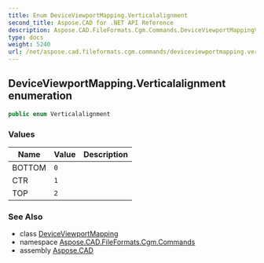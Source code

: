 ```yaml
---
title: Enum DeviceViewportMapping.Verticalalignment
second_title: Aspose.CAD for .NET API Reference
description: Aspose.CAD.FileFormats.Cgm.Commands.DeviceViewportMappingVerticalalignment enum. 
type: docs
weight: 5240
url: /net/aspose.cad.fileformats.cgm.commands/deviceviewportmapping.verticalalignment/
---
```

## DeviceViewportMapping.Verticalalignment enumeration

```csharp
public enum Verticalalignment
```

### Values

| Name | Value | Description |
| --- | --- | --- |
| BOTTOM | `0` |  |
| CTR | `1` |  |
| TOP | `2` |  |

### See Also

* class [DeviceViewportMapping](../deviceviewportmapping/)
* namespace [Aspose.CAD.FileFormats.Cgm.Commands](../../aspose.cad.fileformats.cgm.commands/)
* assembly [Aspose.CAD](../../)


